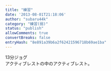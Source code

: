 ```yaml
---
title: "練習"
date: '2013-08-01T21:18:06'
author: "subaru44k"
category: "練習(弱)"
status: "publish"
allowComments: true
convertBreaks: false
entryHash: "8e891a39b6a2f62421596718b69ae1ba"
---
```

13分ジョグ<br>
アクティブレストの中のアクティブレスト。
